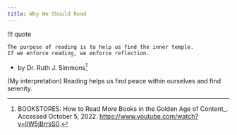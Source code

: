 ```yaml
---
title: Why We Should Read
---
```


!!! quote

    The purpose of reading is to help us find the inner temple.
    If we enforce reading, we enforce reflection.

- by Dr. Ruth J. Simmons[^1]

(My interpretation) Reading helps us find peace within ourselves and find serenity.

[^1]: BOOKSTORES: How to Read More Books in the Golden Age of Content_. Accessed October 5, 2022. <https://www.youtube.com/watch?v=lIW5jBrrsS0>.
